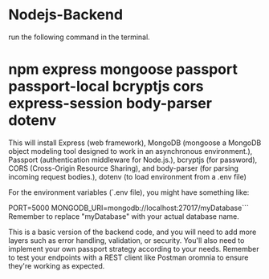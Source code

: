 # Nodejs-Backend

run the following command in the terminal.

# npm express mongoose passport passport-local bcryptjs cors express-session body-parser dotenv

This will install Express (web framework), MongoDB (mongoose a MongoDB object modeling tool designed to work in an asynchronous environment.), Passport (authentication middleware for Node.js.), bcryptjs (for password), CORS (Cross-Origin Resource Sharing), and body-parser (for parsing incoming request bodies.), dotenv (to load environment from a .env file)


For the environment variables (`.env file), you might have something like:

PORT=5000
MONGODB_URI=mongodb://localhost:27017/myDatabase```
Remember to replace "myDatabase" with your actual database name.

This is a basic version of the backend code, and you will need to add more layers such as error handling, validation, or security. You'll also need to implement your own passport strategy according to your needs.
Remember to test your endpoints with a REST client like Postman oromnia to ensure they're working as expected.
